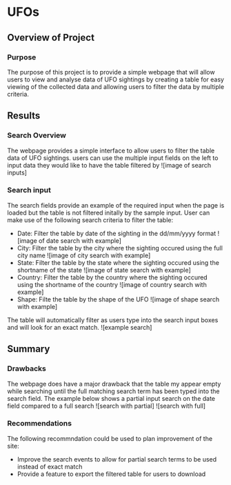 # UFOs

## Overview of Project

### Purpose
The purpose of this project is to provide a simple webpage that will allow users to view and analyse data
of UFO sightings by creating a table for easy viewing of the collected data and allowing users to filter
the data by multiple criteria.

## Results

### Search Overview
The webpage provides a simple interface to allow users to filter the table data of UFO sightings.
users can use the multiple input fields on the left to input data they would like to have the table
filtered by
![image of search inputs]

### Search input
The search fields provide an example of the required input when the page is loaded but the table is not filtered
initally by the sample input.
User can make use of the following search criteria to filter the table:
 - Date: Filter the table by date of the sighting in the dd/mm/yyyy format
	![image of date search with example]
 - City: Filter the table by the city where the sighting occured using the full city name
	![image of city search with example]
 - State: Filter the table by the state where the sighting occured using the shortname of the state
	![image of state search with example]
 - Country: Filter the table by the country where the sighting occured using the shortname of the country
	![image of country search with example]
 - Shape: Filte the table by the shape of the UFO
	![image of shape search with example]

The table will automatically filter as users type into the search input boxes and will look for an exact match.
![example search]

## Summary
### Drawbacks
The webpage does have a major drawback that the table my appear empty while searching until the full matching search term has been
typed into the search field.
The example below shows a partial input search on the date field compared to a full search
![search with partial]
![search with full]

### Recommendations
The following recommndation could be used to plan improvement of the site:
 - Improve the search events to allow for partial search terms to be used instead of exact match
 - Provide a feature to export the filtered table for users to download

